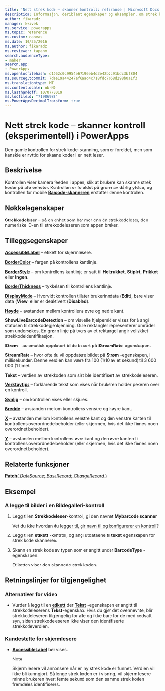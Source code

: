 ```yaml
---
title: 'Nett strek kode – skanner kontroll: referanse | Microsoft Docs'
description: Informasjon, deriblant egenskaper og eksempler, om strek kode-skanner kontrollen
author: fikaradz
manager: kvivek
ms.service: powerapps
ms.topic: reference
ms.custom: canvas
ms.date: 10/25/2016
ms.author: fikaradz
ms.reviewer: tapanm
search.audienceType:
- maker
search.app:
- PowerApps
ms.openlocfilehash: d1162c0c9954e67196eb4d3e42b2c91bdc3bf804
ms.sourcegitcommit: 7dae19a44247ef6aad4c718fdc7c68d298b0a1f3
ms.translationtype: MT
ms.contentlocale: nb-NO
ms.lasthandoff: 10/07/2019
ms.locfileid: "71986988"
ms.PowerAppsDecimalTransform: true
---
```

# <a name="web-barcode-scanner-control-experimental-in-powerapps"></a>Nett strek kode – skanner kontroll (eksperimentell) i PowerApps

Den gamle kontrollen for strek kode-skanning, som er foreldet, men som kanskje er nyttig for skanne koder i en nett leser.

## <a name="description"></a>Beskrivelse

Kontrollen viser kamera feeden i appen, slik at brukere kan skanne strek koder på alle enheter. Kontrollen er foreldet på grunn av dårlig ytelse, og kontrollen for mobile **[Barcode-skanneren](control-new-barcode-scanner.md)** erstatter denne kontrollen.

## <a name="key-properties"></a>Nøkkelegenskaper

**Strekkodeleser** – på en enhet som har mer enn én strekkodeleser, den numeriske ID-en til strekkodeleseren som appen bruker.

## <a name="additional-properties"></a>Tilleggsegenskaper

**[AccessibleLabel](properties-accessibility.md)** – etikett for skjermlesere.

**[BorderColor](properties-color-border.md)** – fargen på kontrollens kantlinje.

**[BorderStyle](properties-color-border.md)** – om kontrollens kantlinje er satt til **Heltrukket**, **Stiplet**, **Prikket** eller **Ingen**.

**[BorderThickness](properties-color-border.md)** – tykkelsen til kontrollens kantlinje.

**[DisplayMode](properties-core.md)** – Hvorvidt kontrollen tillater brukerinndata (**Edit**), bare viser data (**View**) eller er deaktivert (**Disabled**).

**[Høyde](properties-size-location.md)** – avstanden mellom kontrollens øvre og nedre kant.

**ShowLiveBarcodeDetection** – om visuelle hjelpemidler vises for å angi statusen til strekkodegjenkjenning. Gule rektangler representerer områder som undersøkes. En grønn linje på tvers av et rektangel angir vellykket strekkodeidentifikasjon.

**Strøm** – automatisk oppdatert bilde basert på **StreamRate**-egenskapen.

**StreamRate** – hvor ofte du vil oppdatere bildet på **Strøm** -egenskapen, i millisekunder.  Denne verdien kan være fra 100 (1/10 av et sekund) til 3 600 000 (1 time).

**Tekst** – verdien av strekkoden som sist ble identifisert av strekkodeleseren.

**[Verktøytips](properties-core.md)** – forklarende tekst som vises når brukeren holder pekeren over en kontroll.

**[Synlig](properties-core.md)** – om kontrollen vises eller skjules.

**[Bredde](properties-size-location.md)** – avstanden mellom kontrollens venstre og høyre kant.

**[X](properties-size-location.md)** – avstanden mellom kontrollens venstre kant og den venstre kanten til kontrollens overordnede beholder (eller skjermen, hvis det ikke finnes noen overordnet beholder).

**[Y](properties-size-location.md)** – avstanden mellom kontrollens øvre kant og den øvre kanten til kontrollens overordnede beholder (eller skjermen, hvis det ikke finnes noen overordnet beholder).

## <a name="related-functions"></a>Relaterte funksjoner

[**Patch**( *DataSource*; *BaseRecord*; *ChangeRecord* )](../functions/function-patch.md)

## <a name="example"></a>Eksempel

### <a name="add-photos-to-an-image-gallery-control"></a>Å legge til bilder i en Bildegalleri-kontroll

1. Legg til en **Strekkodeleser**-kontroll, gi den navnet **Mybarcode scanner**

    Vet du ikke hvordan du [legger til, gir navn til og konfigurerer en kontroll](../add-configure-controls.md)?

1. Legg til en **etikett** -kontroll, og angi utdataene til **tekst** egenskapen for strek kode skanneren.

1. Skann en strek kode av typen som er angitt under **BarcodeType** -egenskapen.

    Etiketten viser den skannede strek koden.

## <a name="accessibility-guidelines"></a>Retningslinjer for tilgjengelighet

### <a name="video-alternatives"></a>Alternativer for video

* Vurder å legg til en **[etikett](control-text-box.md)** der **[Tekst](properties-core.md)** -egenskapen er angitt til strekkodeleserens **Tekst**-egenskap. Hvis du gjør det ovennevnte, blir strekkodeleseren tilgjengelig for alle og ikke bare for de med nedsatt syn, siden strekkodeleseren ikke viser den identifiserte strekkodeverdien.

### <a name="screen-reader-support"></a>Kundestøtte for skjermlesere

* **[AccessibleLabel](properties-accessibility.md)** bør vises.

    > [!NOTE]
  > Skjerm lesere vil annonsere når en ny strek kode er funnet. Verdien vil ikke bli kunngjort. Så lenge strek koden er i visning, vil skjerm lesere minne brukeren hvert femte sekund som den samme strek koden fremdeles identifiseres.
